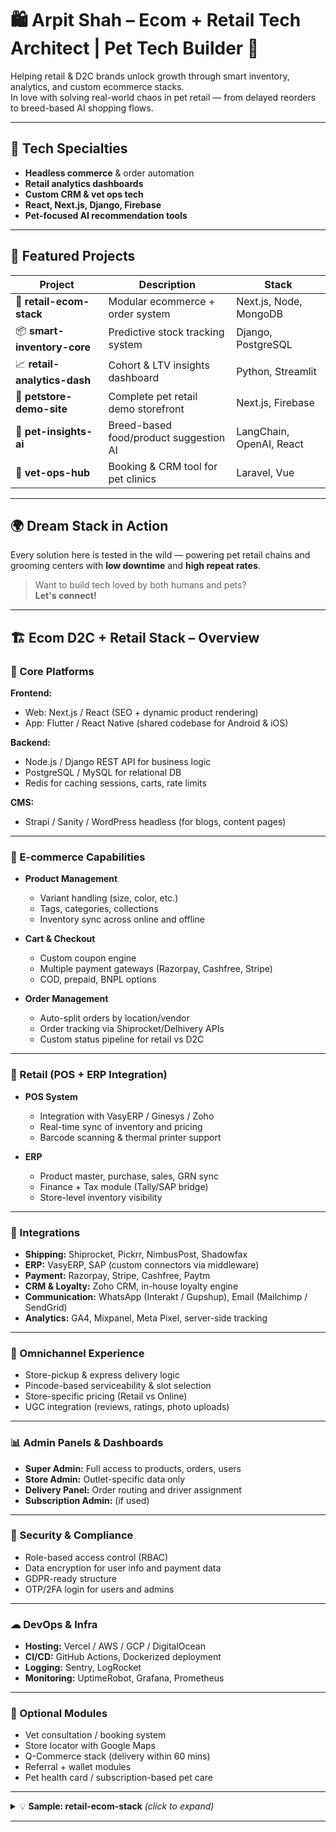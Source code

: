 # 🛍️ Arpit Shah – Ecom + Retail Tech Architect | Pet Tech Builder 🐾

Helping retail & D2C brands unlock growth through smart inventory, analytics, and custom ecommerce stacks.  
In love with solving real-world chaos in pet retail — from delayed reorders to breed-based AI shopping flows.

---

## 🔧 Tech Specialties

- **Headless commerce** & order automation  
- **Retail analytics dashboards**
- **Custom CRM & vet ops tech**
- **React, Next.js, Django, Firebase**
- **Pet-focused AI recommendation tools**

---

## 📌 Featured Projects

| Project                | Description                               | Stack                        |
|------------------------|-------------------------------------------|------------------------------|
| 🛒 **retail-ecom-stack**     | Modular ecommerce + order system           | Next.js, Node, MongoDB       |
| 📦 **smart-inventory-core**  | Predictive stock tracking system           | Django, PostgreSQL           |
| 📈 **retail-analytics-dash** | Cohort & LTV insights dashboard            | Python, Streamlit            |
| 🐾 **petstore-demo-site**    | Complete pet retail demo storefront        | Next.js, Firebase            |
| 🧬 **pet-insights-ai**       | Breed-based food/product suggestion AI     | LangChain, OpenAI, React     |
| 🏥 **vet-ops-hub**           | Booking & CRM tool for pet clinics         | Laravel, Vue                 |

---

## 🌍 Dream Stack in Action

Every solution here is tested in the wild — powering pet retail chains and grooming centers with **low downtime** and **high repeat rates**.

> Want to build tech loved by both humans and pets?  
> **Let's connect!**

---

## 🏗️ Ecom D2C + Retail Stack – Overview

### 🔧 Core Platforms

**Frontend:**
- Web: Next.js / React (SEO + dynamic product rendering)
- App: Flutter / React Native (shared codebase for Android & iOS)

**Backend:**
- Node.js / Django REST API for business logic
- PostgreSQL / MySQL for relational DB
- Redis for caching sessions, carts, rate limits

**CMS:**
- Strapi / Sanity / WordPress headless (for blogs, content pages)

---

### 🛒 E-commerce Capabilities

- **Product Management**
  - Variant handling (size, color, etc.)
  - Tags, categories, collections
  - Inventory sync across online and offline

- **Cart & Checkout**
  - Custom coupon engine
  - Multiple payment gateways (Razorpay, Cashfree, Stripe)
  - COD, prepaid, BNPL options

- **Order Management**
  - Auto-split orders by location/vendor
  - Order tracking via Shiprocket/Delhivery APIs
  - Custom status pipeline for retail vs D2C

---

### 🏬 Retail (POS + ERP Integration)

- **POS System**
  - Integration with VasyERP / Ginesys / Zoho
  - Real-time sync of inventory and pricing
  - Barcode scanning & thermal printer support

- **ERP**
  - Product master, purchase, sales, GRN sync
  - Finance + Tax module (Tally/SAP bridge)
  - Store-level inventory visibility

---

### 🔁 Integrations

- **Shipping:** Shiprocket, Pickrr, NimbusPost, Shadowfax
- **ERP:** VasyERP, SAP (custom connectors via middleware)
- **Payment:** Razorpay, Stripe, Cashfree, Paytm
- **CRM & Loyalty:** Zoho CRM, in-house loyalty engine
- **Communication:** WhatsApp (Interakt / Gupshup), Email (Mailchimp / SendGrid)
- **Analytics:** GA4, Mixpanel, Meta Pixel, server-side tracking

---

### 📱 Omnichannel Experience

- Store-pickup & express delivery logic
- Pincode-based serviceability & slot selection
- Store-specific pricing (Retail vs Online)
- UGC integration (reviews, ratings, photo uploads)

---

### 📊 Admin Panels & Dashboards

- **Super Admin:** Full access to products, orders, users
- **Store Admin:** Outlet-specific data only
- **Delivery Panel:** Order routing and driver assignment
- **Subscription Admin:** (if used)

---

### 🔐 Security & Compliance

- Role-based access control (RBAC)
- Data encryption for user info and payment data
- GDPR-ready structure
- OTP/2FA login for users and admins

---

### ☁ DevOps & Infra

- **Hosting:** Vercel / AWS / GCP / DigitalOcean
- **CI/CD:** GitHub Actions, Dockerized deployment
- **Logging:** Sentry, LogRocket
- **Monitoring:** UptimeRobot, Grafana, Prometheus

---

### 📍 Optional Modules

- Vet consultation / booking system
- Store locator with Google Maps
- Q-Commerce stack (delivery within 60 mins)
- Referral + wallet modules
- Pet health card / subscription-based pet care

---

<details>
<summary>💡 <b>Sample: retail-ecom-stack</b> <i>(click to expand)</i></summary>

```
Tech: Next.js (Frontend), Node.js + Express (Backend), MongoDB (Database)
```

**Folder Structure**
```
├── backend
│   ├── controllers
│   ├── models
│   ├── routes
│   └── app.js
├── frontend
│   ├── components
│   ├── pages
│   ├── public
│   └── styles
├── .env.example
├── README.md
└── package.json
```

**Sample Backend: `app.js`**
```js
const express = require('express');
const mongoose = require('mongoose');
const cors = require('cors');
require('dotenv').config();

const app = express();
app.use(cors());
app.use(express.json());

mongoose.connect(process.env.MONGO_URI, {
  useNewUrlParser: true, useUnifiedTopology: true,
});

app.get('/', (req, res) => {
  res.send('Retail Ecom API Running');
});

app.listen(5000, () => console.log('Server running on port 5000'));
```

**Sample Frontend: `pages/index.js`**
```js
import Head from 'next/head';

export default function Home() {
  return (
    <div>
      <Head>
        <title>Retail Ecom Stack</title>
      </Head>
      <main className="p-4">
        <h1 className="text-3xl font-bold">Retail Ecom Frontend</h1>
        <p className="mt-2">Connects to backend for stock + order logic.</p>
      </main>
    </div>
  );
}
```

**`.env.example`**
```
MONGO_URI=mongodb://localhost:27017/retailecom
```

**README.md - Feature Highlights**
- Product catalog
- Cart + checkout logic
- Inventory sync
- Smart reorder API

**Stack**
- Frontend: Next.js + Tailwind
- Backend: Node.js + Express
- Database: MongoDB

**Setup**
```bash
# Frontend
cd frontend && npm install && npm run dev

# Backend
cd backend && npm install && node app.js
```
</details>

---

<!--
**Arpitshah05/Arpitshah05** is a ✨special ✨ repository because its README.md (this file) appears on your GitHub profile!
-->
